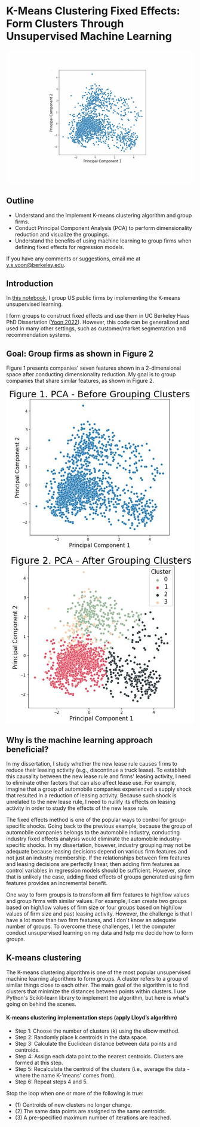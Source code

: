 # K-Means Clustering Fixed Effects: Form Clusters Through Unsupervised Machine Learning

![Introduction](https://raw.githubusercontent.com/youngdataspace/K-Means-Clustering-Fixed-Effects/master/Introduction.gif)

## Outline
- Understand and the implement K-means clustering algorithm and group firms.
- Conduct Principal Component Analysis (PCA) to perform dimensionality reduction and visualize the groupings.
- Understand the benefits of using machine learning to group firms when defining fixed effects for regression models.

If you have any comments or suggestions, email me at y.s.yoon@berkeley.edu.

## Introduction
In <a href="https://github.com/youngdataspace/K-Means-Clustering-Fixed-Effects/blob/master/K%20Means%20Cluster%20Fixed%20Effects.ipynb">this notebook</a>, I group US public firms by implementing the K-means unsupervised learning. 

I form groups to construct fixed effects and use them in UC Berkeley Haas PhD Dissertation (<a href="https://papers.ssrn.com/sol3/papers.cfm?abstract_id=3689446">Yoon 2022</a>). However, this code can be generalized and used in many other settings, such as customer/market segmentation and recommendation systems.

## Goal: Group firms as shown in Figure 2
Figure 1 presents companies' seven features shown in a 2-dimensional space after conducting dimensionality reduction. My goal is to group companies that share similar features, as shown in Figure 2.

![Before Grouping](https://github.com/youngdataspace/K-Means-Clustering-Fixed-Effects/blob/master/image_pca_before.JPG)
![After Grouping](https://github.com/youngdataspace/K-Means-Clustering-Fixed-Effects/blob/master/image_pca_after.JPG)

## Why is the machine learning approach beneficial?
In my dissertation, I study whether the new lease rule causes firms to reduce their leasing activity (e.g., discontinue a truck lease). To establish this causality between the new lease rule and firms' leasing activity, I need to eliminate other factors that can also affect lease use. For example, imagine that a group of automobile companies experienced a supply shock that resulted in a reduction of leasing activity. Because such shock is unrelated to the new lease rule, I need to nullify its effects on leasing activity in order to study the effects of the new lease rule.

The fixed effects method is one of the popular ways to control for group-specific shocks. Going back to the previous example, because the group of automobile companies belongs to the automobile industry, conducting industry fixed effects analysis would eliminate the automobile industry-specific shocks. In my dissertation, however, industry grouping may not be adequate because leasing decisions depend on various firm features and not just an industry membership. If the relationships between firm features and leasing decisions are perfectly linear, then adding firm features as control variables in regression models should be sufficient. However, since that is unlikely the case, adding fixed effects of groups generated using firm features provides an incremental benefit.

One way to form groups is to transform all firm features to high/low values and group firms with similar values. For example, I can create two groups based on high/low values of firm size or four groups based on high/low values of firm size and past leasing activity. However, the challenge is that I have a lot more than two firm features, and I don't know an adequate number of groups. To overcome these challenges, I let the computer conduct unsupervised learning on my data and help me decide how to form groups.

## K-means clustering
The K-means clustering algorithm is one of the most popular unsupervised machine learning algorithms to form groups. A cluster refers to a group of similar things close to each other. The main goal of the algorithm is to find clusters that minimize the distances between points within clusters. I use Python's Scikit-learn library to implement the algorithm, but here is what's going on behind the scenes. 

#### K-means clustering implementation steps (apply Lloyd’s algorithm)
- Step 1: Choose the number of clusters (k) using the elbow method.<br>
- Step 2: Randomly place k centroids in the data space.<br>
- Step 3: Calculate the Euclidean distance between data points and centroids.<br>
- Step 4: Assign each data point to the nearest centroids. Clusters are formed at this step.<br>
- Step 5: Recalculate the centroid of the clusters (i.e., average the data - where the name K-'means' comes from).<br>
- Step 6: Repeat steps 4 and 5.

Stop the loop when one or more of the following is true:<br>
- (1) Centroids of new clusters no longer change.<br>
- (2) The same data points are assigned to the same centroids.<br>
- (3) A pre-specified maximum number of iterations are reached.
